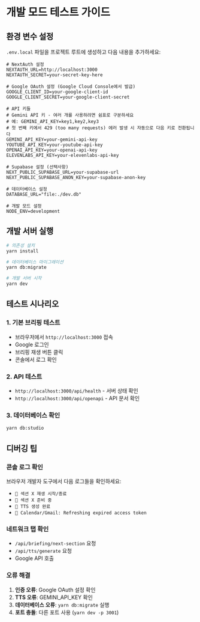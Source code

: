 # 개발 모드 테스트 가이드

## 환경 변수 설정

`.env.local` 파일을 프로젝트 루트에 생성하고 다음 내용을 추가하세요:

```env
# NextAuth 설정
NEXTAUTH_URL=http://localhost:3000
NEXTAUTH_SECRET=your-secret-key-here

# Google OAuth 설정 (Google Cloud Console에서 발급)
GOOGLE_CLIENT_ID=your-google-client-id
GOOGLE_CLIENT_SECRET=your-google-client-secret

# API 키들
# Gemini API 키 - 여러 개를 사용하려면 쉼표로 구분하세요
# 예: GEMINI_API_KEY=key1,key2,key3
# 첫 번째 키에서 429 (too many requests) 에러 발생 시 자동으로 다음 키로 전환됩니다
GEMINI_API_KEY=your-gemini-api-key
YOUTUBE_API_KEY=your-youtube-api-key
OPENAI_API_KEY=your-openai-api-key
ELEVENLABS_API_KEY=your-elevenlabs-api-key

# Supabase 설정 (선택사항)
NEXT_PUBLIC_SUPABASE_URL=your-supabase-url
NEXT_PUBLIC_SUPABASE_ANON_KEY=your-supabase-anon-key

# 데이터베이스 설정
DATABASE_URL="file:./dev.db"

# 개발 모드 설정
NODE_ENV=development
```

## 개발 서버 실행

```bash
# 의존성 설치
yarn install

# 데이터베이스 마이그레이션
yarn db:migrate

# 개발 서버 시작
yarn dev
```

## 테스트 시나리오

### 1. 기본 브리핑 테스트
- 브라우저에서 `http://localhost:3000` 접속
- Google 로그인
- 브리핑 재생 버튼 클릭
- 콘솔에서 로그 확인

### 2. API 테스트
- `http://localhost:3000/api/health` - 서버 상태 확인
- `http://localhost:3000/api/openapi` - API 문서 확인

### 3. 데이터베이스 확인
```bash
yarn db:studio
```

## 디버깅 팁

### 콘솔 로그 확인
브라우저 개발자 도구에서 다음 로그들을 확인하세요:
- `🎤 섹션 X 재생 시작/종료`
- `🔄 섹션 X 준비 중`
- `🎵 TTS 생성 완료`
- `🔄 Calendar/Gmail: Refreshing expired access token`

### 네트워크 탭 확인
- `/api/briefing/next-section` 요청
- `/api/tts/generate` 요청
- Google API 호출

### 오류 해결
1. **인증 오류**: Google OAuth 설정 확인
2. **TTS 오류**: GEMINI_API_KEY 확인
3. **데이터베이스 오류**: `yarn db:migrate` 실행
4. **포트 충돌**: 다른 포트 사용 (`yarn dev -p 3001`)
